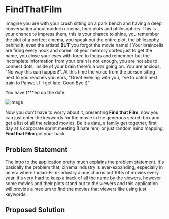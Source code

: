 # FindThatFilm
Imagine you are with your crush sitting on a park bench and having a deep conversation about modern cinema, their plots and philosophies. This is your chance to impress them, this is your chance to shine, you remember the plot of a perfect cinema, you speak out the entire plot, the philosophy behind it, even the artists! **BUT** you forgot the movie name!!! Your braincells are firing every nook and corner of your memory cortex just to get the name, you close your eyes with force to focus and remember but the incomplete information from your brain is not enough, you are not abe to connect dots, inside of your brain there's a war going on. You are anxious, "No way this can happen!". At this time the voice from the person sittng next to you reaches you ears, "Great evening with you, I've to catch next train to Panwel, I'll get late. Good Bye :)"

You have f***ed up the date.


![image](https://github.com/user-attachments/assets/2c0bf0c0-dbcc-4da9-abe8-4f0d5d872f2c)

Now you don't have to worry about it, presenting **Find that Film**, now you can just enter the keywords for the movie in the generous search box and get a list of all the related movies. Be it a date, a family get together, first day at a corporate sprint meeting (I hate 'em) or just random mind mapping, **Find that Film** got your back.


## Problem Statement
The intro to the application pretty much explains the problem statement. It's basically the problem that, cinema industry is ever-expanding, especially in an era where Indian-Film-Industry alone churns out 100s of movies every year, it's very hard to keep a track of all the name by the viewers, however some movies and their plots stand out to the viewers and this application will provide a medium to find the movies that viewers like using just keywords.

## Proposed Solution

